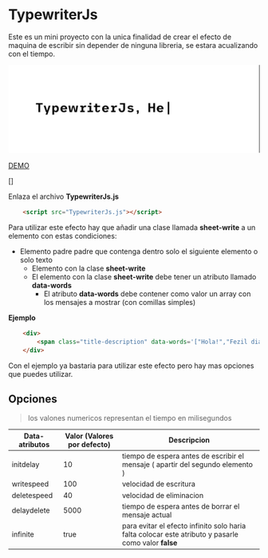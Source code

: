 # TypewriterJs
Este es un mini proyecto con la unica finalidad de crear el efecto de maquina de escribir sin depender de ninguna libreria, se estara acualizando con el tiempo.

![](img.gif)

[DEMO](https://zaybit.github.io/Typewriter/)

[]

Enlaza el archivo **TypewriterJs.js**

``` html
    <script src="TypewriterJs.js"></script>
```

Para utilizar este efecto hay que añadir una clase llamada **sheet-write** a un elemento
con estas condiciones:

- Elemento padre padre que contenga dentro solo el siguiente elemento o solo texto
    - Elemento con la clase **sheet-write**
    - El elemento con la clase **sheet-write** debe tener un atributo llamado **data-words**
        - El atributo **data-words** debe contener como valor un array con los mensajes a mostrar (con comillas simples)

**Ejemplo**
``` html
    <div>
        <span class="title-description" data-words='["Hola!","Fezil dia."]'>Data atributos</span>
    </div>
```
Con el ejemplo ya bastaria para utilizar este efecto pero hay mas opciones que puedes utilizar.

## Opciones

> los valones numericos representan el tiempo en milisegundos

Data-atributos | Valor (Valores por defecto) | Descripcion
---------------|-------|------------
initdelay   | 10        | tiempo de espera antes de escribir el mensaje ( apartir del segundo elemento )
writespeed  | 100       | velocidad de escritura
deletespeed | 40        | velocidad de eliminacion
delaydelete | 5000      | tiempo de espera antes de borrar el mensaje actual
infinite    | true      | para evitar el efecto infinito solo haria falta colocar este atributo y pasarle como valor **false**


